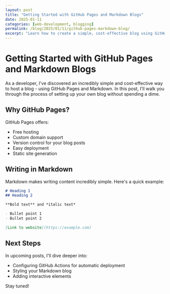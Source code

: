 ```yaml
---
layout: post
title: "Getting Started with GitHub Pages and Markdown Blogs"
date: 2025-01-11
categories: [web-development, blogging]
permalink: /blog/2025/01/11/github-pages-markdown-blog/
excerpt: "Learn how to create a simple, cost-effective blog using GitHub Pages and Markdown..."
---
```


# Getting Started with GitHub Pages and Markdown Blogs

As a developer, I've discovered an incredibly simple and cost-effective way to host a blog - using GitHub Pages and Markdown. In this post, I'll walk you through the process of setting up your own blog without spending a dime.

## Why GitHub Pages?

GitHub Pages offers:
- Free hosting
- Custom domain support
- Version control for your blog posts
- Easy deployment
- Static site generation

## Writing in Markdown

Markdown makes writing content incredibly simple. Here's a quick example:

```markdown
# Heading 1
## Heading 2

**Bold text** and *italic text*

- Bullet point 1
- Bullet point 2

[Link to website](https://example.com)
```

## Next Steps

In upcoming posts, I'll dive deeper into:
- Configuring GitHub Actions for automatic deployment
- Styling your Markdown blog
- Adding interactive elements

Stay tuned!
